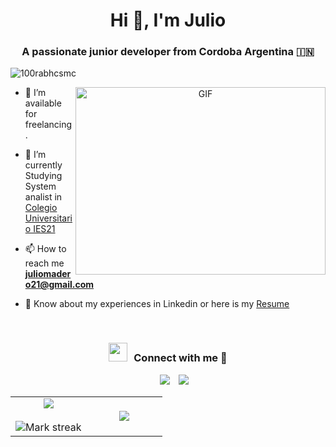 <h1 align="center">Hi 👋, I'm Julio</h1>
<h3 align="center">A passionate junior developer from Cordoba Argentina &#127470;&#127475</h3>

<p align="left"> <img src="https://komarev.com/ghpvc/?username=JulM10&label=Profile%20views&color=0e75b6&style=flat" alt="100rabhcsmc" /> </p>

<a target="_blank" align="center">
  <img align="right" top="500" height="300" width="400" alt="GIF" src="https://media.giphy.com/media/SWoSkN6DxTszqIKEqv/giphy.gif">
</a>

- 🤝 I’m available for freelancing.

- 🌱 I’m currently Studying System analist in <a href="https://ies21.edu.ar/" target="blank">Colegio Universitario IES21</a>

- 📫 How to reach me **juliomadero21@gmail.com**

- 📄 Know about my experiences in Linkedin or here is my <a href="https://github.com/JulM10/JulM10/blob/main/CV_Julio_Madero_2024.pdf" target="blank">Resume</a>
<br/>
<h3 align="center" > <img src="https://media.giphy.com/media/iY8CRBdQXODJSCERIr/giphy.gif" width="30" height="30" style="margin-right: 10px;">Connect with me 🤝 </h3>

<p align="center">

 <div align="center"  class="icons-social" style="margin-left: 10px;">
        <a style="margin-left: 10px;"  target="_blank" href="https://www.linkedin.com/in/julio-madero-40374b16a/">
			<img src="https://img.icons8.com/doodle/40/000000/linkedin--v2.png"></a>
        <a style="margin-left: 10px;" target="_blank" href="https://github.com/JulM10">
		<img src="https://img.icons8.com/doodle/40/000000/github--v1.png"></a>
 </div>
</p>
<p align="center">
  <!--- stats (start) -->
<table align="center">
<tr border="none">
<td width="50%" align="center">
  
  <img  align="center"  src="https://github-readme-stats.vercel.app/api?username=JulM10&theme=dark&show_icons=true&count_private=true" />
  <br></br>
  <img  title="🔥 Get streak stats for your profile at git.io/streak-stats" alt="Mark streak" src="https://github-readme-streak-stats.herokuapp.com/?user=JulM10&theme=dark&hide_border=false" /> 
</td>

<td width="50%" align="center">

  <img  align="center"  src="https://github-readme-stats.anuraghazra1.vercel.app/api/top-langs/?username=JulM10&theme=dark&hide_border=false&no-bg=true&no-frame=true&langs_count=10"/>
  
  </td>
</tr>
</table>
